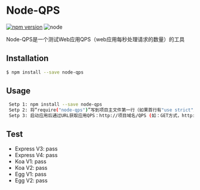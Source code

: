 # Node-QPS

[![npm version](https://img.shields.io/badge/npm-1.0.0-red.svg)](https://www.npmjs.com/package/node-qps)
![node](https://img.shields.io/node/v/node-pqs.svg)

Node-QPS是一个测试Web应用QPS（web应用每秒处理请求的数量）的工具

## Installation

```bash
$ npm install --save node-qps
```

## Usage

```bash
 Setp 1: npm install --save node-qps
 Setp 2: 将“require("node-qps")”写到项目主文件第一行（如果首行有"use strict"则写到"use strict"下一行）
 Setp 3: 启动应用后通过URL获取应用QPS：http://项目域名/QPS (如：GET方式，http://localhost:3000/QPS)
```

## Test
 - Express V3: pass
 - Express V4: pass
 - Koa V1: pass
 - Koa V2: pass
 - Egg V1: pass
 - Egg V2: pass


